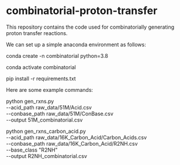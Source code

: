 # combinatorial-proton-transfer
This repository contains the code used for combinatorially generating proton transfer reactions.

We can set up a simple anaconda environment as follows:

conda create -n combinatorial python=3.8

conda activate combinatorial

pip install -r requirements.txt

Here are some example commands:

python gen_rxns.py \
       --acid_path      raw_data/51M/Acid.csv \
       --conbase_path   raw_data/51M/ConBase.csv \
       --output         51M_combinatorial.csv

python gen_rxns_carbon_acid.py \
       --acid_path      raw_data/16K_Carbon_Acid/Carbon_Acids.csv \
       --conbase_path   raw_data/16K_Carbon_Acid/R2NH.csv \
       --base_class     "R2NH" \
       --output         R2NH_combinatorial.csv
